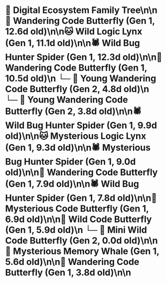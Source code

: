 # 🌳 Digital Ecosystem Family Tree\n\n🦋 Wandering Code Butterfly (Gen 1, 12.6d old)\n\n🐱 Wild Logic Lynx (Gen 1, 11.1d old)\n\n🕷️ Wild Bug Hunter Spider (Gen 1, 12.3d old)\n\n🦋 Wandering Code Butterfly (Gen 1, 10.5d old)\n  └─ 🦋 Young Wandering Code Butterfly (Gen 2, 4.8d old)\n  └─ 🦋 Young Wandering Code Butterfly (Gen 2, 3.8d old)\n\n🕷️ Wild Bug Hunter Spider (Gen 1, 9.9d old)\n\n🐱 Mysterious Logic Lynx (Gen 1, 9.3d old)\n\n🕷️ Mysterious Bug Hunter Spider (Gen 1, 9.0d old)\n\n🦋 Wandering Code Butterfly (Gen 1, 7.9d old)\n\n🕷️ Wild Bug Hunter Spider (Gen 1, 7.8d old)\n\n🦋 Mysterious Code Butterfly (Gen 1, 6.9d old)\n\n🦋 Wild Code Butterfly (Gen 1, 5.9d old)\n  └─ 🦋 Mini Wild Code Butterfly (Gen 2, 0.0d old)\n\n🐋 Mysterious Memory Whale (Gen 1, 5.6d old)\n\n🦋 Wandering Code Butterfly (Gen 1, 3.8d old)\n\n